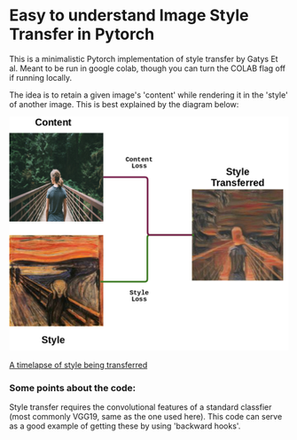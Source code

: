 # Easy to understand Image Style Transfer in Pytorch

This is a minimalistic Pytorch implementation of style transfer by Gatys Et al. Meant to be run in google colab, though you can turn the COLAB flag off if running locally.  

The idea is to retain a given image's 'content' while rendering it in the 'style' of another image. This is best explained by the diagram below:
   
![What's Style Transfer](https://raw.githubusercontent.com/tumble-weed/style-transfer/master/style_transfer_flowchart.png)


[A timelapse of style being transferred](https://drive.google.com/open?id=1cIsETWlD2u2ceiUAt1K7NjnFpTRtKmtO)

### Some points about the code:

Style transfer requires the convolutional features of a standard classfier (most commonly VGG19, same as the one used here). This code can serve as a good example of getting these by using 'backward hooks'.

